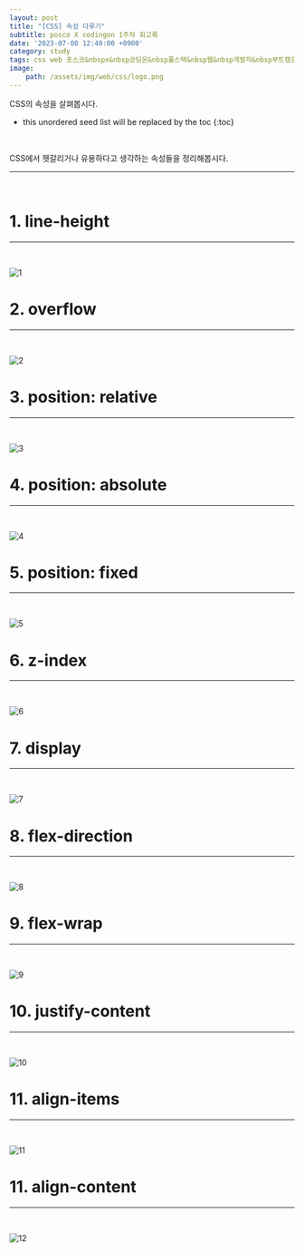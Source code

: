 ```yaml
---
layout: post
title: "[CSS] 속성 다루기"
subtitle: posco X codingon 1주차 회고록
date: '2023-07-08 12:40:00 +0900'
category: study
tags: css web 포스코&nbspx&nbsp코딩온&nbsp풀스택&nbsp웹&nbsp개발자&nbsp부트캠프&nbsp8기
image:
    path: /assets/img/web/css/logo.png
---
```


CSS의 속성을 살펴봅시다.<br>

<!--more-->

* this unordered seed list will be replaced by the toc
{:toc}
<br>

CSS에서 헷갈리거나 유용하다고 생각하는 속성들을 정리해봅시다.<br>

---
<br>

# 1. line-height
---
<br>

![1](/assets/img/web/css/2023-07-08-[CSS]_속성_다루기/1.png)
<br>



# 2. overflow
---
<br>

![2](/assets/img/web/css/2023-07-08-[CSS]_속성_다루기/2.png)
<br>



# 3. position: relative
---
<br>

![3](/assets/img/web/css/2023-07-08-[CSS]_속성_다루기/3.png)
<br>



# 4. position: absolute
---
<br>

![4](/assets/img/web/css/2023-07-08-[CSS]_속성_다루기/4.png)
<br>



# 5. position: fixed
---
<br>

![5](/assets/img/web/css/2023-07-08-[CSS]_속성_다루기/5.png)
<br>



# 6. z-index
---
<br>

![6](/assets/img/web/css/2023-07-08-[CSS]_속성_다루기/6.png)
<br>



# 7. display
---
<br>

![7](/assets/img/web/css/2023-07-08-[CSS]_속성_다루기/7.png)
<br>



# 8. flex-direction
---
<br>

![8](/assets/img/web/css/2023-07-08-[CSS]_속성_다루기/8.png)
<br>



# 9. flex-wrap
---
<br>

![9](/assets/img/web/css/2023-07-08-[CSS]_속성_다루기/9.png)
<br>



# 10. justify-content
---
<br>

![10](/assets/img/web/css/2023-07-08-[CSS]_속성_다루기/10.png)
<br>



# 11. align-items
---
<br>

![11](/assets/img/web/css/2023-07-08-[CSS]_속성_다루기/11.png)
<br>



# 11. align-content
---
<br>

![12](/assets/img/web/css/2023-07-08-[CSS]_속성_다루기/12.png)
<br>


